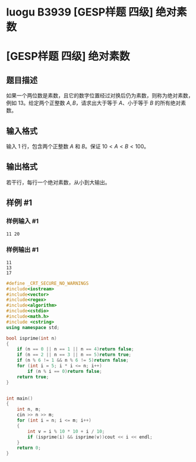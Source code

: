 # luogu B3939 [GESP样题 四级] 绝对素数



# [GESP样题 四级] 绝对素数

## 题目描述

如果一个两位数是素数，且它的数字位置经过对换后仍为素数，则称为绝对素数，例如 $13$。给定两个正整数 $A, B$，请求出大于等于 $A$、小于等于 $B$ 的所有绝对素数。

## 输入格式

输入 $1$ 行，包含两个正整数 $A$ 和 $B$。保证 $10<A<B<100$。

## 输出格式

若干行，每行一个绝对素数，从小到大输出。

## 样例 #1

### 样例输入 #1

```
11 20
```

### 样例输出 #1

```
11
13
17
```





```cpp
#define _CRT_SECURE_NO_WARNINGS
#include<iostream>
#include<vector>
#include<regex>
#include<algorithm>
#include<cstdio>
#include<math.h>
#include <cstring>
using namespace std;

bool isprime(int n)
{
	if (n == 0 || n == 1 || n == 4)return false;
	if (n == 2 || n == 3 || n == 5)return true;
	if (n % 6 != 1 && n % 6 != 5)return false;
	for (int i = 5; i * i <= n; i++)
		if (n % i == 0)return false;
	return true;
}


int main()
{
	int n, m;
	cin >> n >> m;
	for (int i = n; i <= m; i++)
	{
		int v = i % 10 * 10 + i / 10;
		if (isprime(i) && isprime(v))cout << i << endl;
	}
	return 0;
}
```

